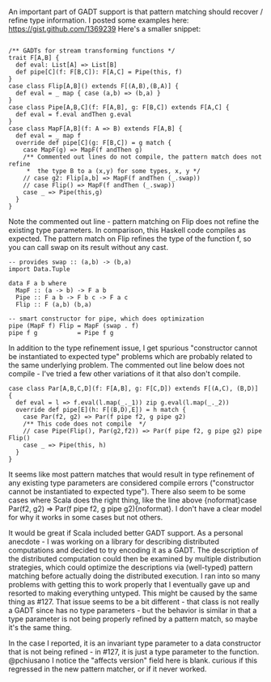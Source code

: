 An important part of GADT support is that pattern matching should recover / refine type information. I posted some examples here: https://gist.github.com/1369239 Here's a smaller snippet:

```

/** GADTs for stream transforming functions */
trait F[A,B] { 
  def eval: List[A] => List[B]
  def pipe[C](f: F[B,C]): F[A,C] = Pipe(this, f) 
}
case class Flip[A,B]() extends F[(A,B),(B,A)] {
  def eval = _ map { case (a,b) => (b,a) }
}
case class Pipe[A,B,C](f: F[A,B], g: F[B,C]) extends F[A,C] {
  def eval = f.eval andThen g.eval
}
case class MapF[A,B](f: A => B) extends F[A,B] { 
  def eval = _ map f
  override def pipe[C](g: F[B,C]) = g match {
    case MapF(g) => MapF(f andThen g)
    /** Commented out lines do not compile, the pattern match does not refine
     *  the type B to a (x,y) for some types, x, y */
    // case g2: Flip[a,b] => MapF(f andThen (_.swap))
    // case Flip() => MapF(f andThen (_.swap))
    case _ => Pipe(this,g)
  }
}
```

Note the commented out line - pattern matching on Flip does not refine the existing type parameters. In comparison, this Haskell code compiles as expected. The pattern match on Flip refines the type of the function f, so you can call swap on its result without any cast. 

```
-- provides swap :: (a,b) -> (b,a)
import Data.Tuple

data F a b where
  MapF :: (a -> b) -> F a b
  Pipe :: F a b -> F b c -> F a c
  Flip :: F (a,b) (b,a)

-- smart constructor for pipe, which does optimization
pipe (MapF f) Flip = MapF (swap . f)  
pipe f g           = Pipe f g
```

In addition to the type refinement issue, I get spurious "constructor cannot be instantiated to expected type" problems which are probably related to the same underlying problem. The commented out line below does not compile - I've tried a few other variations of it that also don't compile.

```
case class Par[A,B,C,D](f: F[A,B], g: F[C,D]) extends F[(A,C), (B,D)] {
  def eval = l => f.eval(l.map(_._1)) zip g.eval(l.map(_._2))
  override def pipe[E](h: F[(B,D),E]) = h match { 
    case Par(f2, g2) => Par(f pipe f2, g pipe g2)
    /** This code does not compile  */
    // case Pipe(Flip(), Par(g2,f2)) => Par(f pipe f2, g pipe g2) pipe Flip()
    case _ => Pipe(this, h)
  }
}
```

It seems like most pattern matches that would result in type refinement of any existing type parameters are considered compile errors ("constructor cannot be instantiated to expected type"). There also seem to be some cases where Scala does the right thing, like the line above {noformat}case Par(f2, g2) => Par(f pipe f2, g pipe g2){noformat}. I don't have a clear model for why it works in some cases but not others.

It would be great if Scala included better GADT support. As a personal anecdote - I was working on a library for describing distributed computations and decided to try encoding it as a GADT. The description of the distributed computation could then be examined by multiple distribution strategies, which could optimize the descriptions via (well-typed) pattern matching before actually doing the distributed execution. I ran into so many problems with getting this to work properly that I eventually gave up and resorted to making everything untyped.
This might be caused by the same thing as #127. That issue seems to be a bit different - that class is not really a GADT since has no type parameters - but the behavior is similar in that a type parameter is not being properly refined by a pattern match, so maybe it's the same thing. 

In the case I reported, it is an invariant type parameter to a data constructor that is not being refined - in #127, it is just a type parameter to the function.
@pchiusano  I notice the "affects version" field here is blank. curious if this regressed in the new pattern matcher, or if it never worked.
